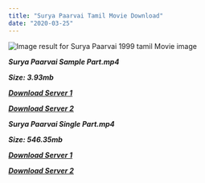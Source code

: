 ```yaml
---
title: "Surya Paarvai Tamil Movie Download"
date: "2020-03-25"
---
```


![Image result for Surya Paarvai 1999 tamil Movie image](https://c.saavncdn.com/188/Suriya-Paarvai-Tamil-2018-20180501071216-500x500.jpg)

**_Surya Paarvai Sample Part.mp4_**

**_Size: 3.93mb_**

**_[Download Server 1](http://b3.wetransfer.vip/files/{6f622526c29ee360cda5b2e87a916054ceacd5b4cb5e41dd1b031440e2d63f02}20Actor{6f622526c29ee360cda5b2e87a916054ceacd5b4cb5e41dd1b031440e2d63f02}20Hits{6f622526c29ee360cda5b2e87a916054ceacd5b4cb5e41dd1b031440e2d63f02}20Collection/Arjun{6f622526c29ee360cda5b2e87a916054ceacd5b4cb5e41dd1b031440e2d63f02}20Movies{6f622526c29ee360cda5b2e87a916054ceacd5b4cb5e41dd1b031440e2d63f02}20Collection/Surya{6f622526c29ee360cda5b2e87a916054ceacd5b4cb5e41dd1b031440e2d63f02}20Paarvai{6f622526c29ee360cda5b2e87a916054ceacd5b4cb5e41dd1b031440e2d63f02}20(1999)/Surya{6f622526c29ee360cda5b2e87a916054ceacd5b4cb5e41dd1b031440e2d63f02}20Paarvai{6f622526c29ee360cda5b2e87a916054ceacd5b4cb5e41dd1b031440e2d63f02}20(1999){6f622526c29ee360cda5b2e87a916054ceacd5b4cb5e41dd1b031440e2d63f02}20Sample{6f622526c29ee360cda5b2e87a916054ceacd5b4cb5e41dd1b031440e2d63f02}20HD.mp4)_**

**_[Download Server 2](http://b3.wetransfer.vip/files/{6f622526c29ee360cda5b2e87a916054ceacd5b4cb5e41dd1b031440e2d63f02}20Actor{6f622526c29ee360cda5b2e87a916054ceacd5b4cb5e41dd1b031440e2d63f02}20Hits{6f622526c29ee360cda5b2e87a916054ceacd5b4cb5e41dd1b031440e2d63f02}20Collection/Arjun{6f622526c29ee360cda5b2e87a916054ceacd5b4cb5e41dd1b031440e2d63f02}20Movies{6f622526c29ee360cda5b2e87a916054ceacd5b4cb5e41dd1b031440e2d63f02}20Collection/Surya{6f622526c29ee360cda5b2e87a916054ceacd5b4cb5e41dd1b031440e2d63f02}20Paarvai{6f622526c29ee360cda5b2e87a916054ceacd5b4cb5e41dd1b031440e2d63f02}20(1999)/Surya{6f622526c29ee360cda5b2e87a916054ceacd5b4cb5e41dd1b031440e2d63f02}20Paarvai{6f622526c29ee360cda5b2e87a916054ceacd5b4cb5e41dd1b031440e2d63f02}20(1999){6f622526c29ee360cda5b2e87a916054ceacd5b4cb5e41dd1b031440e2d63f02}20Sample{6f622526c29ee360cda5b2e87a916054ceacd5b4cb5e41dd1b031440e2d63f02}20HD.mp4)_**

**_Surya Paarvai Single Part.mp4_**

**_Size: 546.35mb_**

**_[Download Server 1](http://b3.wetransfer.vip/files/{6f622526c29ee360cda5b2e87a916054ceacd5b4cb5e41dd1b031440e2d63f02}20Actor{6f622526c29ee360cda5b2e87a916054ceacd5b4cb5e41dd1b031440e2d63f02}20Hits{6f622526c29ee360cda5b2e87a916054ceacd5b4cb5e41dd1b031440e2d63f02}20Collection/Arjun{6f622526c29ee360cda5b2e87a916054ceacd5b4cb5e41dd1b031440e2d63f02}20Movies{6f622526c29ee360cda5b2e87a916054ceacd5b4cb5e41dd1b031440e2d63f02}20Collection/Surya{6f622526c29ee360cda5b2e87a916054ceacd5b4cb5e41dd1b031440e2d63f02}20Paarvai{6f622526c29ee360cda5b2e87a916054ceacd5b4cb5e41dd1b031440e2d63f02}20(1999)/Surya{6f622526c29ee360cda5b2e87a916054ceacd5b4cb5e41dd1b031440e2d63f02}20Paarvai{6f622526c29ee360cda5b2e87a916054ceacd5b4cb5e41dd1b031440e2d63f02}20(1999){6f622526c29ee360cda5b2e87a916054ceacd5b4cb5e41dd1b031440e2d63f02}20Single{6f622526c29ee360cda5b2e87a916054ceacd5b4cb5e41dd1b031440e2d63f02}20Part{6f622526c29ee360cda5b2e87a916054ceacd5b4cb5e41dd1b031440e2d63f02}20HD.mp4)_**

**_[Download Server 2](http://b3.wetransfer.vip/files/{6f622526c29ee360cda5b2e87a916054ceacd5b4cb5e41dd1b031440e2d63f02}20Actor{6f622526c29ee360cda5b2e87a916054ceacd5b4cb5e41dd1b031440e2d63f02}20Hits{6f622526c29ee360cda5b2e87a916054ceacd5b4cb5e41dd1b031440e2d63f02}20Collection/Arjun{6f622526c29ee360cda5b2e87a916054ceacd5b4cb5e41dd1b031440e2d63f02}20Movies{6f622526c29ee360cda5b2e87a916054ceacd5b4cb5e41dd1b031440e2d63f02}20Collection/Surya{6f622526c29ee360cda5b2e87a916054ceacd5b4cb5e41dd1b031440e2d63f02}20Paarvai{6f622526c29ee360cda5b2e87a916054ceacd5b4cb5e41dd1b031440e2d63f02}20(1999)/Surya{6f622526c29ee360cda5b2e87a916054ceacd5b4cb5e41dd1b031440e2d63f02}20Paarvai{6f622526c29ee360cda5b2e87a916054ceacd5b4cb5e41dd1b031440e2d63f02}20(1999){6f622526c29ee360cda5b2e87a916054ceacd5b4cb5e41dd1b031440e2d63f02}20Single{6f622526c29ee360cda5b2e87a916054ceacd5b4cb5e41dd1b031440e2d63f02}20Part{6f622526c29ee360cda5b2e87a916054ceacd5b4cb5e41dd1b031440e2d63f02}20HD.mp4)_**
